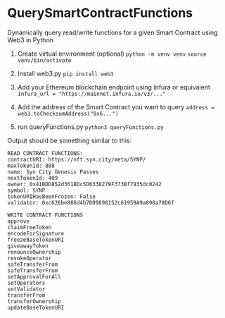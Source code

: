 # QuerySmartContractFunctions
Dynamically query read/write functions for a given Smart Contract using Web3 in Python

1. Create virtual environment (optional)
`python -m venv venv`
`source venv/bin/activate`

2. Install web3.py
`pip install web3`

3. Add your Ethereum blockchain endpoint using Infura or equivalent
`infura_url = "https://mainnet.infura.io/v3/..."`

4. Add the address of the Smart Contract you want to query
`address = web3.toChecksumAddress("0x6...")`

5. run queryFunctions.py
`python3 queryFunctions.py`

Output should be something similar to this:

```
READ CONTRACT FUNCTIONS:
contractURI: https://nft.syn.city/meta/SYNP/
maxTokenId: 888
name: Syn City Genesis Passes
nextTokenId: 409
owner: 0x41BDD852d3618Dc5D6338279F373Bf7935dc0242
symbol: SYNP
tokenURIHasBeenFrozen: False
validator: 0xc626be886d4b7D09898152c61959A9a898a78D6f

WRITE CONTRACT FUNCTIONS
approve
claimFreeToken
encodeForSignature
freezeBaseTokenURI
giveawayToken
renounceOwnership
revokeOperator
safeTransferFrom
safeTransferFrom
setApprovalForAll
setOperators
setValidator
transferFrom
transferOwnership
updateBaseTokenURI
```

